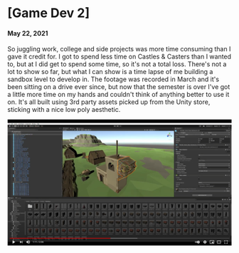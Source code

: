 # [Game Dev 2]
#### May 22, 2021

So juggling work, college and side projects was more time consuming than I gave it credit for. I got to spend less time on Castles & Casters than I wanted to, but at I did get to spend some time, so it's not a total loss. There's not a lot to show so far, but what I can show is a time lapse of me building a sandbox level to develop in. The footage was recorded in March and it's been sitting on a drive ever since, but now that the semester is over I've got a little more time on my hands and couldn't think of anything better to use it on. It's all built using 3rd party assets picked up from the Unity store, sticking with a nice low poly aesthetic.


[![Castles & Casters sandbox level](/static/img/youtube-screenshot-2.png)](https://youtu.be/I-_hPLZs1vE "Castles & Casters sandbox level") 

